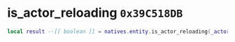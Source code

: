 # is_actor_reloading `0x39C518DB`

```lua
local result --[[ boolean ]] = natives.entity.is_actor_reloading(_actor --[[ integer ]])
```